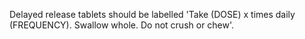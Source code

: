 Delayed release tablets should be labelled 'Take (DOSE) x times daily (FREQUENCY). Swallow whole. Do not crush or chew'.
